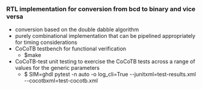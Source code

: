 
### RTL implementation for conversion from bcd to binary and vice versa


- conversion based on the double dabble algorithm
- purely combinational implementation that can be pipelined appropriately for timing considerations
- CoCoTB testbench for functional verification	
	- $make
- CoCoTB-test unit testing to exercise the CoCoTB tests across a range of values for the generic parameters
    - $  SIM=ghdl pytest -n auto -o log_cli=True --junitxml=test-results.xml --cocotbxml=test-cocotb.xml

